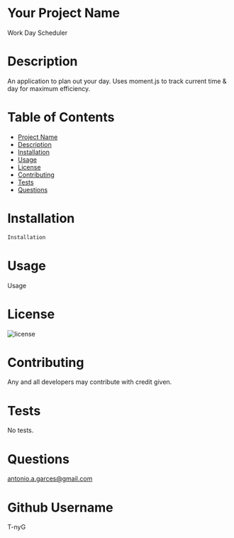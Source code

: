 # Your Project Name
Work Day Scheduler


# Description 

An application to plan out your day. Uses moment.js to track current time & day for maximum efficiency.


# Table of Contents 

  * [Project Name](#projectname)
  * [Description](#description)
  * [Installation](#installation)
  * [Usage](#usage)
  * [License](#license)
  * [Contributing](#contributing)
  * [Tests](#tests)
  * [Questions](#questions)

# Installation 

```sh
Installation
```

# Usage 

Usage
 

# License 
 ![license](https://img.shields.io/badge/license-MIT-brightgreen) 
 

# Contributing 
Any and all developers may contribute with credit given. 

# Tests 

No tests.

# Questions 

antonio.a.garces@gmail.com

# Github Username 

T-nyG 

